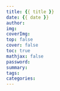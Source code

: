 ```yaml
---
title: {{ title }}
date: {{ date }}
author: 
img: 
coverImg: 
top: false
cover: false
toc: true
mathjax: false
password:
summary:
tags:
categories:
---
```





